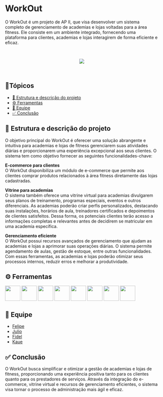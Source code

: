 # WorkOut
O WorkOut é um projeto de AP II, que visa desenvolver um sistema completo de gerenciamento de academias e lojas voltadas para a área fitness. Ele consiste em um ambiente integrado, fornecendo uma plataforma para clientes, academias e lojas interagirem de forma eficiente e eficaz.

<br>
<p align="center">  
  <img src="https://img.shields.io/static/v1?label=STATUS&message=FINALIZADO&color=RED&style=for-the-badge" />
</p>
<br>


## 📌Tópicos 

- [📂 Estrutura e descrição do projeto](#estrutura)
- [⚙️ Ferramentas](#ferramentas)
- [👥 Equipe](#equipe)
- [✅ Conclusão](#conclusão)

## 📂 Estrutura e descrição do projeto <a id="estrutura"></a>
O objetivo principal do WorkOut é oferecer uma solução abrangente e intuitiva para academias e lojas de fitness gerenciarem suas atividades diárias e proporcionarem uma experiência excepcional aos seus clientes. O sistema tem como objetivo fornecer as seguintes funcionalidades-chave:

**E-commerce para clientes**<br/>
O WorkOut disponibiliza um módulo de e-commerce que permite aos clientes comprar produtos relacionados à área fitness diretamente das lojas cadastradas.

**Vitrine para academias**<br/>
O sistema também oferece uma vitrine virtual para academias divulgarem seus planos de treinamento, programas especiais, eventos e outros diferenciais. As academias poderão criar perfis personalizados, destacando suas instalações, horários de aula, treinadores certificados e depoimentos de clientes satisfeitos. Dessa forma, os potenciais clientes terão acesso a informações completas e relevantes antes de decidirem se matricular em uma academia específica.

**Gerenciamento eficiente**<br/>
O WorkOut possui recursos avançados de gerenciamento que ajudam as academias e lojas a aprimorar suas operações diárias. O sistema permite agendamento de aulas, gestão de estoque, entre outras funcionalidades. Com essas ferramentas, as academias e lojas poderão otimizar seus processos internos, reduzir erros e melhorar a produtividade.


## ⚙️ Ferramentas <a id="ferramentas"></a>
<a href="https://www.javascript.com/"><img src="https://cdn.iconscout.com/icon/free/png-256/free-javascript-2038874-1720087.png" width="50" height="50"></a>
<a href="https://www.css3.com/"><img src="https://cdn.iconscout.com/icon/free/png-256/free-css-38-226095.png?f=webp" width="50" height="50"></a>
<a href="https://www.typescriptlang.org/"><img src="https://cdn.iconscout.com/icon/free/png-256/free-typescript-1174965.png" width="50" height="50"></a>
<a href="https://nodejs.org/"><img src="https://cdn.iconscout.com/icon/free/png-256/free-node-js-1174925.png" width="50" height="50"></a>
<a href="https://www.python.org/"><img src="https://cdn.iconscout.com/icon/free/png-512/free-python-3629591-3032289.png?f=avif&w=256" width="50" height="50"></a>
<a href="https://flask.palletsprojects.com/"><img src="https://www.pngfind.com/pngs/m/128-1286693_flask-framework-logo-svg-hd-png-download.png" width="50" height="50"></a>
<a href="https://www.mongodb.com/"><img src="https://cdn.iconscout.com/icon/free/png-256/free-mongodb-5-1175140.png" width="50" height="50"></a>
<a href="https://vercel.com/"><img src="https://logovtor.com/wp-content/uploads/2020/10/vercel-inc-logo-vector.png" width="50" height="50"></a>


## 👥 Equipe <a id="equipe"></a>
* [Felipe](https://github.com/Felipe-15)
* [Julio](https://github.com/JC-Rodrigues)
* [Fidel](https://github.com/FidelMonteiro04)
* [Kaue](https://github.com/kaue154510)


## ✅ Conclusão <a id="conclusão"></a>
O WorkOut busca simplificar e otimizar a gestão de academias e lojas de fitness, proporcionando uma experiência positiva tanto para os clientes quanto para os prestadores de serviços. Através da integração do e-commerce, vitrine virtual e recursos de gerenciamento eficientes, o sistema visa tornar o processo de administração mais ágil e eficaz.
